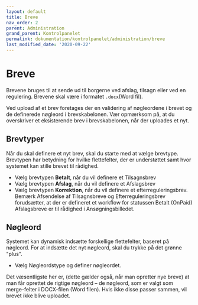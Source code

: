 ```yaml
---
layout: default
title: Breve
nav_order: 2
parent: Administration
grand_parent: Kontrolpanelet
permalink: dokumentation/kontrolpanelet/administration/breve
last_modified_date: '2020-09-22'
---
```


# Breve

Brevene bruges til at sende ud til borgerne ved afslag, tilsagn eller ved en regulering.
Brevene skal være i formatet `.docx`(Word fil).

Ved upload af et brev foretages der en validering af nøgleordene i brevet og de definerede nøgleord i brevskabelonen. Vær opmærksom på, at du overskriver et eksisterende brev i brevskabelonen, når der uploades et nyt.


## Brevtyper

Når du skal definere et nyt brev, skal du starte med at vælge brevtype. Brevtypen har betydning for hvilke flettefelter, der er understøttet samt hvor systemet kan stille brevet til rådighed.
* Vælg brevtypen **Betalt**, når du vil definere et Tilsagnsbrev
* Vælg brevtypen **Afslag**, når du vil definere et Afslagsbrev
* Vælg brevtypen **Korrektion**, når du vil definere et efterreguleringsbrev.
Bemærk
Afsendelse af Tilsagnsbreve og Efterreguleringsbrev forudsætter, at der er defineret et workflow for statussen Betalt (OnPaid)
Afslagsbreve er til rådighed i Ansøgningsbilledet.

## Nøgleord

Systemet kan dynamisk indsætte forskellige flettefelter, baseret på nøgleord.
For at indsætte det nyt nøgleord, skal du trykke på det grønne "plus".
* Vælg Nøgleordstype og definer nøgleordet.

Det væsentligste her er, (dette gælder også, når man opretter nye breve) at man får oprettet de rigtige nøgleord – de nøgleord, som er valgt som merge-felter i DOCX-filen (Word filen). Hvis ikke disse passer sammen, vil brevet ikke blive uploadet.

